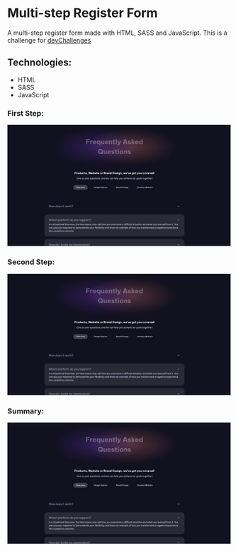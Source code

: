 # Multi-step Register Form

A multi-step register form made with HTML, SASS and JavaScript. This is a challenge for [devChallenges](https://devchallenges.io/)

## Technologies:

* HTML
* SASS
* JavaScript

### First Step:
![first-step](https://github.com/nacho1520/faq-page/blob/main/public/shot.png)

### Second Step:
![second-step](https://github.com/nacho1520/faq-page/blob/main/public/shot.png)

### Summary:
![summary](https://github.com/nacho1520/faq-page/blob/main/public/shot.png)